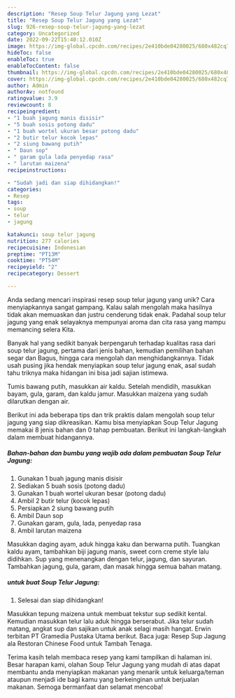 ```yaml
---
description: "Resep Soup Telur Jagung yang Lezat"
title: "Resep Soup Telur Jagung yang Lezat"
slug: 926-resep-soup-telur-jagung-yang-lezat
category: Uncategorized
date: 2022-09-22T15:40:12.010Z
image: https://img-global.cpcdn.com/recipes/2e410bde04280025/680x482cq70/soup-telur-jagung-foto-resep-utama.jpg
hideToc: false
enableToc: true
enableTocContent: false
thumbnail: https://img-global.cpcdn.com/recipes/2e410bde04280025/680x482cq70/soup-telur-jagung-foto-resep-utama.jpg
cover: https://img-global.cpcdn.com/recipes/2e410bde04280025/680x482cq70/soup-telur-jagung-foto-resep-utama.jpg
author: Admin
authorAv: notfound
ratingvalue: 3.9
reviewcount: 8
recipeingredient:
- "1 buah jagung manis disisir"
- "5 buah sosis potong dadu"
- "1 buah wortel ukuran besar potong dadu"
- "2 butir telur kocok lepas"
- "2 siung bawang putih"
- " Daun sop"
- " garam gula lada penyedap rasa"
- " larutan maizena"
recipeinstructions:

- "Sudah jadi dan siap dihidangkan!"
categories:
- Resep
tags:
- soup
- telur
- jagung

katakunci: soup telur jagung 
nutrition: 277 calories
recipecuisine: Indonesian
preptime: "PT13M"
cooktime: "PT54M"
recipeyield: "2"
recipecategory: Dessert

---
```





Anda sedang mencari inspirasi resep soup telur jagung yang unik? Cara menyiapkannya sangat gampang. Kalau salah mengolah maka hasilnya tidak akan memuaskan dan justru cenderung tidak enak. Padahal soup telur jagung yang enak selayaknya mempunyai aroma dan cita rasa yang mampu memancing selera Kita.





Banyak hal yang sedikit banyak berpengaruh terhadap kualitas rasa dari soup telur jagung, pertama dari jenis bahan, kemudian pemilihan bahan segar dan Bagus, hingga cara mengolah dan menghidangkannya. Tidak usah pusing jika hendak menyiapkan soup telur jagung enak,      asal sudah tahu triknya maka hidangan ini bisa jadi sajian istimewa.














Tumis bawang putih, masukkan air kaldu. Setelah mendidih, masukkan bayam, gula, garam, dan kaldu jamur. Masukkan maizena yang sudah dilarutkan dengan air.






Berikut ini ada beberapa tips dan trik praktis dalam mengolah soup telur jagung yang siap dikreasikan. Kamu bisa menyiapkan Soup Telur Jagung memakai 8 jenis bahan dan 0 tahap pembuatan. Berikut ini langkah-langkah dalam membuat hidangannya.

<!--inarticleads1-->

##### Bahan-bahan dan bumbu yang wajib ada dalam pembuatan Soup Telur Jagung:

1. Gunakan 1 buah jagung manis disisir
1. Sediakan 5 buah sosis (potong dadu)
1. Gunakan 1 buah wortel ukuran besar (potong dadu)
1. Ambil 2 butir telur (kocok lepas)
1. Persiapkan 2 siung bawang putih
1. Ambil  Daun sop
1. Gunakan  garam, gula, lada, penyedap rasa
1. Ambil  larutan maizena


Masukkan daging ayam, aduk hingga kaku dan berwarna putih. Tuangkan kaldu ayam, tambahkan biji jagung manis, sweet corn creme style lalu didihkan. Sup yang menenangkan dengan telur, jagung, dan sayuran. Tambahkan jagung, gula, garam, dan masak hingga semua bahan matang. 

<!--inarticleads2-->

#####  untuk buat Soup Telur Jagung:


1. Selesai dan siap dihidangkan!

Masukkan tepung maizena untuk membuat tekstur sup sedikit kental. Kemudian masukkan telur lalu aduk hingga berserabut. Jika telur sudah matang, angkat sup dan sajikan untuk anak selagi masih hangat. Erwin terbitan PT Gramedia Pustaka Utama berikut. Baca juga: Resep Sup Jagung ala Restoran Chinese Food untuk Tambah Tenaga. 

Terima kasih telah membaca resep yang kami tampilkan di halaman ini. Besar harapan kami, olahan Soup Telur Jagung yang mudah di atas dapat membantu anda menyiapkan makanan yang menarik untuk keluarga/teman ataupun menjadi ide bagi kamu yang berkeinginan untuk berjualan makanan. Semoga bermanfaat dan selamat mencoba!

